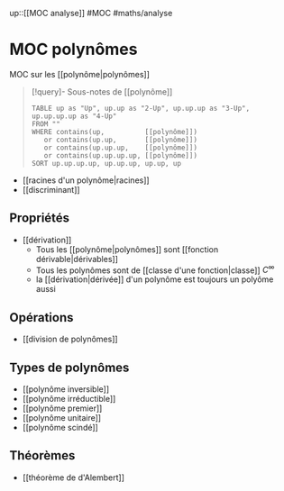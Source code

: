 up::[[MOC analyse]]
#MOC #maths/analyse 
# MOC polynômes
MOC sur les [[polynôme|polynômes]]

> [!query]- Sous-notes de [[polynôme]]
> ```dataview
> TABLE up as "Up", up.up as "2-Up", up.up.up as "3-Up", up.up.up.up as "4-Up"
> FROM ""
> WHERE contains(up,          [[polynôme]])
>    or contains(up.up,       [[polynôme]])
>    or contains(up.up.up,    [[polynôme]])
>    or contains(up.up.up.up, [[polynôme]])
> SORT up.up.up.up, up.up.up, up.up, up
> ```


 - [[racines d'un polynôme|racines]]
 - [[discriminant]]

## Propriétés
 - [[dérivation]]
     - Tous les [[polynôme|polynômes]] sont [[fonction dérivable|dérivables]]
     - Tous les polynômes sont de [[classe d'une fonction|classe]] $C^{\infty}$
     - la [[dérivation|dérivée]] d'un polynôme est toujours un polyôme aussi

## Opérations
 - [[division de polynômes]]

## Types de polynômes 
 - [[polynôme inversible]]
 - [[polynôme irréductible]]
 - [[polynôme premier]]
 - [[polynôme unitaire]]
 - [[polynôme scindé]]

## Théorèmes 
 - [[théorème de d'Alembert]]

